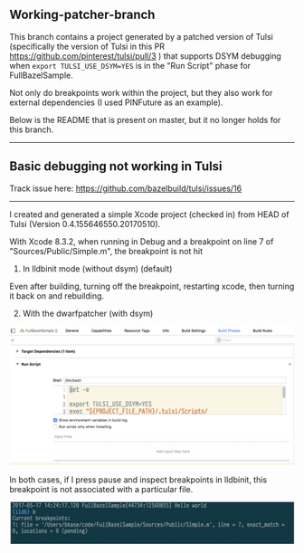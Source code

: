 ## Working-patcher-branch

This branch contains a project generated by a patched version of Tulsi (specifically the version of Tulsi in this PR https://github.com/pinterest/tulsi/pull/3 ) that supports DSYM debugging when `export TULSI_USE_DSYM=YES` is in the "Run Script" phase for FullBazelSample.

Not only do breakpoints work within the project, but they also work for external dependencies (I used PINFuture as an example).

Below is the README that is present on master, but it no longer holds for this branch.

---

## Basic debugging not working in Tulsi

Track issue here: https://github.com/bazelbuild/tulsi/issues/16

----

I created and generated a simple Xcode project (checked in) from HEAD of Tulsi (Version 0.4.155646550.20170510).

With Xcode 8.3.2, when running in Debug and a breakpoint on line 7 of "Sources/Public/Simple.m", the breakpoint is not hit

1. In lldbinit mode (without dsym) (default)

Even after building, turning off the breakpoint, restarting xcode, then turning it back on and rebuilding.

2. With the dwarfpatcher (with dsym)

![export TULSI_USE_DSYM=YES](img/runscript.png)

In both cases, if I press pause and inspect breakpoints in lldbinit, this breakpoint is not associated with a particular file.

![breakpoint pending](img/pendingbp.png)


